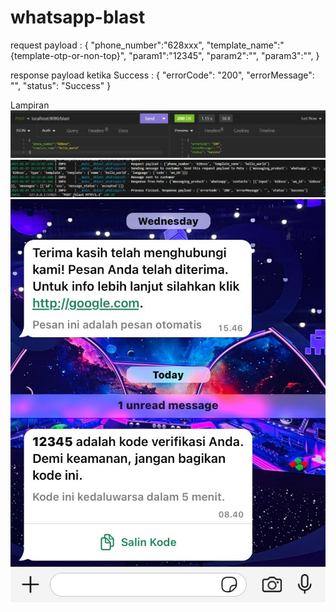 # whatsapp-blast

request payload :
{
	"phone_number":"628xxx",
	"template_name":"{template-otp-or-non-top}",
	"param1":"12345",
	"param2":"",
	"param3":"",
}



response payload ketika Success :
{
	"errorCode": "200",
	"errorMessage": "",
	"status": "Success"
}


Lampiran
![Local Example](images/req-res.png)
![Local Example](images/log.png)
![Local Example](images/received-message.png)